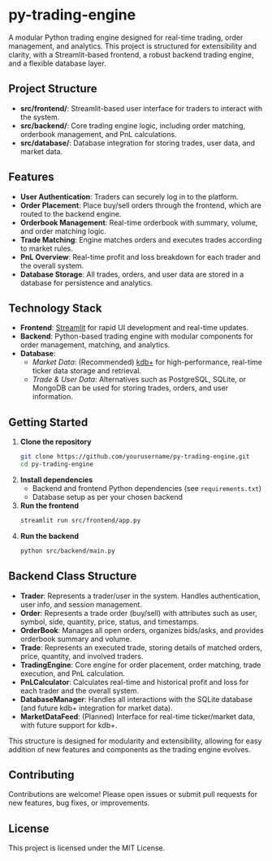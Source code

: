 # py-trading-engine

A modular Python trading engine designed for real-time trading, order management, and analytics. This project is structured for extensibility and clarity, with a Streamlit-based frontend, a robust backend trading engine, and a flexible database layer.

## Project Structure

- **src/frontend/**: Streamlit-based user interface for traders to interact with the system.
- **src/backend/**: Core trading engine logic, including order matching, orderbook management, and PnL calculations.
- **src/database/**: Database integration for storing trades, user data, and market data.

## Features

- **User Authentication**: Traders can securely log in to the platform.
- **Order Placement**: Place buy/sell orders through the frontend, which are routed to the backend engine.
- **Orderbook Management**: Real-time orderbook with summary, volume, and order matching logic.
- **Trade Matching**: Engine matches orders and executes trades according to market rules.
- **PnL Overview**: Real-time profit and loss breakdown for each trader and the overall system.
- **Database Storage**: All trades, orders, and user data are stored in a database for persistence and analytics.

## Technology Stack

- **Frontend**: [Streamlit](https://streamlit.io/) for rapid UI development and real-time updates.
- **Backend**: Python-based trading engine with modular components for order management, matching, and analytics.
- **Database**:
  - _Market Data_: (Recommended) [kdb+](https://kx.com/) for high-performance, real-time ticker data storage and retrieval.
  - _Trade & User Data_: Alternatives such as PostgreSQL, SQLite, or MongoDB can be used for storing trades, orders, and user information.

## Getting Started

1. **Clone the repository**
   ```sh
   git clone https://github.com/yourusername/py-trading-engine.git
   cd py-trading-engine
   ```
2. **Install dependencies**
   - Backend and frontend Python dependencies (see `requirements.txt`)
   - Database setup as per your chosen backend
3. **Run the frontend**
   ```sh
   streamlit run src/frontend/app.py
   ```
4. **Run the backend**
   ```sh
   python src/backend/main.py
   ```

## Backend Class Structure

- **Trader**: Represents a trader/user in the system. Handles authentication, user info, and session management.
- **Order**: Represents a trade order (buy/sell) with attributes such as user, symbol, side, quantity, price, status, and timestamps.
- **OrderBook**: Manages all open orders, organizes bids/asks, and provides orderbook summary and volume.
- **Trade**: Represents an executed trade, storing details of matched orders, price, quantity, and involved traders.
- **TradingEngine**: Core engine for order placement, order matching, trade execution, and PnL calculation.
- **PnLCalculator**: Calculates real-time and historical profit and loss for each trader and the overall system.
- **DatabaseManager**: Handles all interactions with the SQLite database (and future kdb+ integration for market data).
- **MarketDataFeed**: (Planned) Interface for real-time ticker/market data, with future support for kdb+.

This structure is designed for modularity and extensibility, allowing for easy addition of new features and components as the trading engine evolves.

## Contributing

Contributions are welcome! Please open issues or submit pull requests for new features, bug fixes, or improvements.

## License

This project is licensed under the MIT License.
